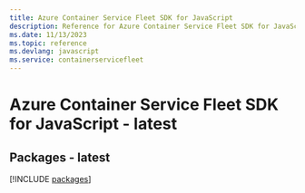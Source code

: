 ```yaml
---
title: Azure Container Service Fleet SDK for JavaScript
description: Reference for Azure Container Service Fleet SDK for JavaScript
ms.date: 11/13/2023
ms.topic: reference
ms.devlang: javascript
ms.service: containerservicefleet
---
```

# Azure Container Service Fleet SDK for JavaScript - latest
## Packages - latest
[!INCLUDE [packages](container-service-fleet-index.md)]
